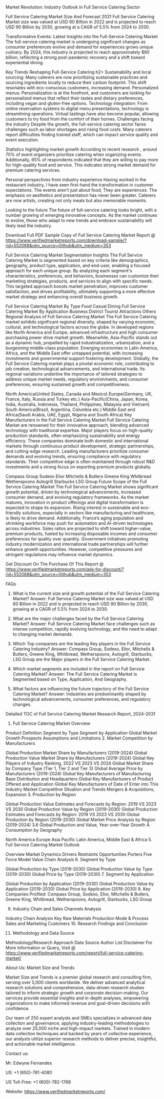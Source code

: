 Market Revolution: Industry Outlook in Full Service Catering Sector


Full Service Catering Market Size And Forecast 2031
Full Service Catering Market size was valued at USD 60 Billion in 2022 and is projected to reach USD 90 Billion by 2030, growing at a CAGR of 5.5% from 2024 to 2030.

Transformative Events: Latest Insights into the Full-Service Catering Market
The full-service catering market is undergoing significant changes as consumer preferences evolve and demand for experiences grows unique culinary. By 2024, this industry is projected to reach approximately $60 billion, reflecting a strong post-pandemic recovery and a shift toward experiential dining.

Key Trends Reshaping Full-Service Catering
h2>
Sustainability and local sourcing: Many caterers are now prioritizing sustainable practices and sourcing ingredients locally to reduce their carbon footprint. This shift resonates with eco-conscious customers, increasing demand.
Personalized menus: Personalization is at the forefront, and customers are looking for personalized menus that reflect their tastes and dietary preferences, including vegan and gluten-free options.
Technology integration: From online reservation systems to digital menu presentations, technology is streamlining operations. Virtual tastings have also become popular, allowing customers to try food from the comfort of their homes.
Challenges facing the industry
Despite the growth, the full-service catering sector faces challenges such as labor shortages and rising food costs. Many caterers report difficulties finding trained staff, which can impact service quality and event execution.

Statistics highlighting market growth
According to recent research , around 70% of event organizers prioritize catering when organizing events. Additionally, 65% of respondents indicated that they are willing to pay more for high-quality food and service. This indicates strong market demand for premium catering services.

Personal perspectives from industry experience
Having worked in the restaurant industry, I have seen first-hand the transformation in customer expectations. The events aren't just about food; They are experiences. The emphasis on aesthetics and presentation has never been greater. Caterers are now artists, creating not only meals but also memorable moments.

Looking to the future
The future of full-service catering looks bright, with a number growing of emerging innovative concepts. As the market continues to evolve, those who adapt to new trends and embrace sustainability will likely lead the industry.

Download Full PDF Sample Copy of Full Service Catering Market Report @ https://www.verifiedmarketreports.com/download-sample/?rid=552088&utm_source=Github&utm_medium=353

Full Service Catering Market Segmentation Insights
The Full Service Catering Market is segmented based on key criteria like demographics, geography, product type, application, and end-user, enabling a focused approach for each unique group. By analyzing each segment's characteristics, preferences, and behaviors, businesses can customize their marketing strategies, products, and services to align with specific needs. This targeted approach boosts market penetration, improves customer satisfaction, and drives profitability, ultimately supporting a more effective market strategy and enhancing overall business growth.

Full Service Catering Market By Type
Food
Casual Dining
Full Service Catering Market By Application
Business District
Tourist Attractions
Others
Regional Analysis of Full Service Catering Market
The Full Service Catering market exhibits significant regional diversity, shaped by varying economic, cultural, and technological factors across the globe. In developed regions like North America and Europe, advanced infrastructure and high consumer purchasing power drive market growth. Meanwhile, Asia-Pacific stands out as a dynamic hub, propelled by rapid industrialization, urbanization, and a burgeoning middle-class population. Emerging economies in Latin America, Africa, and the Middle East offer untapped potential, with increasing investments and governmental support fostering development. Globally, the Full Service Catering market plays a pivotal economic role, contributing to job creation, technological advancements, and international trade. Its regional variations underline the importance of tailored strategies to address unique market needs, regulatory environments, and consumer preferences, ensuring sustained growth and competitiveness.

North America(United States, Canada and Mexico)
Europe(Germany, UK, France, Italy, Russia and Turkey etc.)
Asia-Pacific(China, Japan, Korea, India, Australia, Indonesia, Thailand, Philippines, Malaysia and Vietnam)
South America(Brazil, Argentina, Columbia etc.)
Middle East and Africa(Saudi Arabia, UAE, Egypt, Nigeria and South Africa)
Key Manufacturers in the Full Service Catering Market
Full Service Catering Market are renowned for their innovative approach, blending advanced technology with traditional expertise. Major players focus on high-quality production standards, often emphasizing sustainability and energy efficiency. These companies dominate both domestic and international markets through continuous product development, strategic partnerships, and cutting-edge research. Leading manufacturers prioritize consumer demands and evolving trends, ensuring compliance with regulatory standards. Their competitive edge is often maintained through robust R&D investments and a strong focus on exporting premium products globally.

Compass Group
Sodexo
Elior
Mitchells & Butlers
Greene King
Whitbread
Wetherspoons
Autogrill
Starbucks
LSG Group
Future Scope of the Full Service Catering Market
The Full Service Catering Market shows significant growth potential, driven by technological advancements, increased consumer demand, and evolving regulatory frameworks. As the market matures, innovation in product offerings and digital transformation is expected to shape its expansion. Rising interest in sustainable and eco-friendly solutions, especially in sectors like manufacturing and healthcare, is likely to drive demand. Additionally, France’s aging population and shrinking workforce may push for automation and AI-driven technologies across industries. Sales ratios are projected to shift toward higher-value, premium products, fueled by increasing disposable incomes and consumer preferences for quality over quantity. Government initiatives promoting industry modernization and international trade partnerships will further enhance growth opportunities. However, competitive pressures and stringent regulations may influence market dynamics.

Get Discount On The Purchase Of This Report @ https://www.verifiedmarketreports.com/ask-for-discount/?rid=552088&utm_source=Github&utm_medium=353

FAQs
1. What is the current size and growth potential of the Full Service Catering Market?
Answer: Full Service Catering Market size was valued at USD 60 Billion in 2022 and is projected to reach USD 90 Billion by 2030, growing at a CAGR of 5.5% from 2024 to 2030.

2. What are the major challenges faced by the Full Service Catering Market?
Answer: Full Service Catering Market face challenges such as intense competition, rapidly evolving technology, and the need to adapt to changing market demands.

3. Which Top companies are the leading Key players in the Full Service Catering Industry?
Answer: Compass Group, Sodexo, Elior, Mitchells & Butlers, Greene King, Whitbread, Wetherspoons, Autogrill, Starbucks, LSG Group are the Major players in the Full Service Catering Market.

4. Which market segments are included in the report on Full Service Catering Market?
Answer: The Full Service Catering Market is Segmented based on Type, Application, And Geography.

5. What factors are influencing the future trajectory of the Full Service Catering Market?
Answer: Industries are predominantly shaped by technological advancements, consumer preferences, and regulatory changes.

Detailed TOC of Full Service Catering Market Research Report, 2024-2031
1. Full Service Catering Market Overview

Product Definition
Segment by Type
Segment by Application
Global Market Growth Prospects
Assumptions and Limitations
2. Market Competition by Manufacturers

Global Production Market Share by Manufacturers (2019-2024)
Global Production Value Market Share by Manufacturers (2019-2024)
Global Key Players of Industry Ranking, 2022 VS 2023 VS 2024
Global Market Share by Company Type (Tier 1, Tier 2 and Tier 3)
Global Average Price by Manufacturers (2019-2024)
Global Key Manufacturers of Manufacturing Base Distribution and Headquarters
Global Key Manufacturers of Product Offered and Application
Global Key Manufacturers of Date of Enter into This Industry
Market Competitive Situation and Trends
Mergers & Acquisitions, Expansion
3. Production by Region

Global Production Value Estimates and Forecasts by Region: 2019 VS 2023 VS 2030
Global Production Value by Region (2019-2030)
Global Production Estimates and Forecasts by Region: 2019 VS 2023 VS 2030
Global Production by Region (2019-2030)
Global Market Price Analysis by Region (2019-2024) 3.6 Global Production and Value, Year-over-Year Growth
4. Consumption by Geography

North America
Europe
Asia Pacific
Latin America, Middle East & Africa
5. Full Service Catering Market Outlook

Overview
Market Dynamics
Drivers
Restraints
Opportunities
Porters Five Force Model
Value Chain Analysis 
6. Segment by Type

Global Production by Type (2019-2030)
Global Production Value by Type (2019-2030)
Global Price by Type (2019-2030)
7. Segment by Application

Global Production by Application (2019-2030)
Global Production Value by Application (2019-2030)
Global Price by Application (2019-2030)
8. Key Companies Profiled: Compass Group, Sodexo, Elior, Mitchells & Butlers, Greene King, Whitbread, Wetherspoons, Autogrill, Starbucks, LSG Group

9. Industry Chain and Sales Channels Analysis

Industry Chain Analysis
Key Raw Materials
Production Mode & Process
Sales and Marketing
Customers
10. Research Findings and Conclusion

11. Methodology and Data Source

Methodology/Research Approach
Data Source
Author List
Disclaimer
For More Information or Query, Visit @ https://www.verifiedmarketreports.com/report/full-service-catering-market/

About Us: Market Size and Trends

Market Size and Trends is a premier global research and consulting firm, serving over 5,000 clients worldwide. We deliver advanced analytical research solutions and comprehensive, data-driven research studies tailored to inform strategic growth and corporate decision-making. Our services provide essential insights and in-depth analyses, empowering organizations to make informed revenue and goal-driven decisions with confidence.

Our team of 250 expert analysts and SMEs specializes in advanced data collection and governance, applying industry-leading methodologies to analyze over 25,000 niche and high-impact markets. Trained in modern data collection techniques and backed by years of collective experience, our analysts utilize superior research methods to deliver precise, insightful, and actionable market intelligence.

Contact us:

Mr. Edwyne Fernandes

US: +1 (650)-781-4080

US Toll-Free: +1 (800)-782-1768

Website: https://www.verifiedmarketreports.com/
